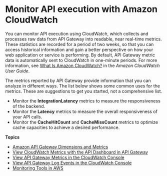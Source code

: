 # Monitor API execution with Amazon CloudWatch<a name="monitoring-cloudwatch"></a>

You can monitor API execution using CloudWatch, which collects and processes raw data from API Gateway into readable, near real\-time metrics\. These statistics are recorded for a period of two weeks, so that you can access historical information and gain a better perspective on how your web application or service is performing\. By default, API Gateway metric data is automatically sent to CloudWatch in one\-minute periods\. For more information, see [What Is Amazon CloudWatch?](https://docs.aws.amazon.com/AmazonCloudWatch/latest/monitoring/WhatIsCloudWatch.html) in the *Amazon CloudWatch User Guide*\.

The metrics reported by API Gateway provide information that you can analyze in different ways\. The list below shows some common uses for the metrics\. These are suggestions to get you started, not a comprehensive list\.
+ Monitor the **IntegrationLatency** metrics to measure the responsiveness of the backend\.
+ Monitor the **Latency** metrics to measure the overall responsiveness of your API calls\.
+ Monitor the **CacheHitCount** and **CacheMissCount** metrics to optimize cache capacities to achieve a desired performance\.

**Topics**
+ [Amazon API Gateway Dimensions and Metrics](api-gateway-metrics-and-dimensions.md)
+ [View CloudWatch Metrics with the API Dashboard in API Gateway](how-to-api-dashboard.md)
+ [View API Gateway Metrics in the CloudWatch Console](metrics_dimensions_view_in_cloud_watch.md)
+ [View API Gateway Log Events in the CloudWatch Console](view-cloudwatch-log-events-in-cloudwatch-console.md)
+ [Monitoring Tools in AWS](monitoring_automated_manual.md)